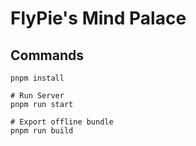 # FlyPie's Mind Palace

## Commands

```shell
pnpm install

# Run Server
pnpm run start

# Export offline bundle
pnpm run build
```
